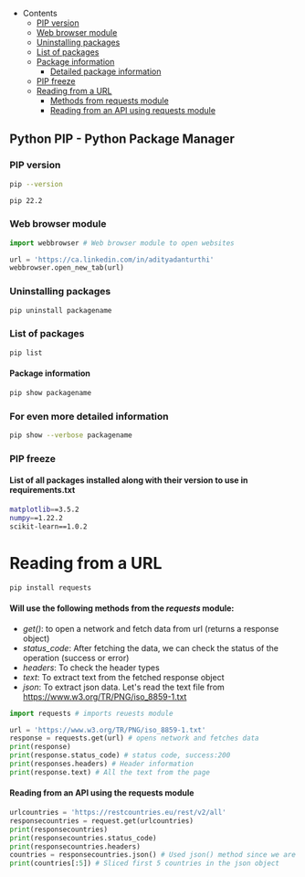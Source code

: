 - Contents
    - [PIP version](#pip-version)
    - [Web browser module](#web-browser-module)
    - [Uninstalling packages](#uninstalling-packages)
    - [List of packages](#list-of-packages)
    - [Package information](#package-information)
        - [Detailed package information](#for-even-more-detailed-information)
    - [PIP freeze](#pip-freeze)    
    - [Reading from a URL](#reading-from-a-url)
        - [Methods from requests module](#will-use-the-following-methods-from-the-requests-module)
        - [Reading from an API using requests module](#reading-from-an-api-using-the-requests-module)



## Python PIP - Python Package Manager

### PIP version

```sh
pip --version
```

```sh
pip 22.2
```

### Web browser module

```py
import webbrowser # Web browser module to open websites

url = 'https://ca.linkedin.com/in/adityadanturthi'
webbrowser.open_new_tab(url)
```

### Uninstalling packages

```sh
pip uninstall packagename
```
### List of packages

```sh
pip list
```
#### Package information

```sh
pip show packagename
```

### For even more detailed information

```sh
pip show --verbose packagename
```

### PIP freeze
#### List of all packages installed along with their version to use in requirements.txt

```sh
matplotlib==3.5.2
numpy==1.22.2
scikit-learn==1.0.2
```

# Reading from a URL

```sh
pip install requests
```

#### Will use the following methods from the *requests* module:
- _get()_: to open a network and fetch data from url (returns a response object)
- _status_code_: After fetching the data, we can check the status of the operation (success or error)
- _headers_: To check the header types
- _text_: To extract text from the fetched response object
- _json_: To extract json data. Let's read the text file from https://www.w3.org/TR/PNG/iso_8859-1.txt

```py
import requests # imports reuests module

url = 'https://www.w3.org/TR/PNG/iso_8859-1.txt'
response = requests.get(url) # opens network and fetches data
print(response)
print(response.status_code) # status code, success:200
print(responses.headers) # Header information
print(response.text) # All the text from the page
```

#### Reading from an API using the requests module
```py
urlcountries = 'https://restcountries.eu/rest/v2/all'
responsecountries = request.get(urlcountries)
print(responsecountries)
print(responsecountries.status_code)
print(responsecountries.headers)
countries = responsecountries.json() # Used json() method since we are fetching json data. For txt, xml and other formats we can use text
print(countries[:5]) # Sliced first 5 countries in the json object
```

